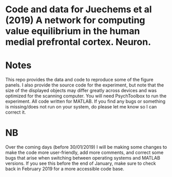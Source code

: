# Code and data for Juechems et al (2019) A network for computing value equilibrium in the human medial prefrontal cortex. Neuron.

# Notes
This repo provides the data and code to reproduce some of the figure panels. I also provide the source code for the experiment, but note that the size of the displayed objects may differ greatly across devices and was optimized for the scanning computer. You will need PsychToolbox to run the experiment. All code written for MATLAB. 
If you find any bugs or something is missing/does not run on your system, do please let me know so I can correct it.


# NB
Over the coming days (before 30/01/2019) I will be making some changes to make the code more user-friendly, add more comments, and correct some bugs that arise when switching between operating systems and MATLAB versions. If you see this before the end of January, make sure to check back in February 2019 for a more accessible code base.    
